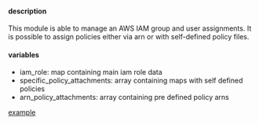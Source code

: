 #### description

This module is able to manage an AWS IAM group and user assignments. It is possible to assign policies either via arn or with self-defined policy files.

#### variables

- iam_role: map containing main iam role data
- specific_policy_attachments: array containing maps with self defined policies
- arn_policy_attachments: array containing pre defined policy arns

[example](../../../examples/iam/role-with-policies)
